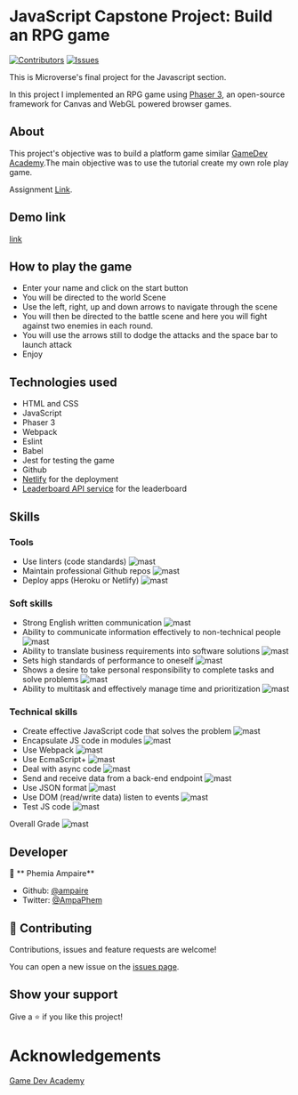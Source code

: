 # JavaScript Capstone Project: Build an RPG game

[![Contributors][contributors-shield]][contributors-url]
[![Issues][issues-shield]][issues-url]
<br />

This is Microverse's final project for the Javascript section.

In this project I implemented an RPG game using [Phaser 3](http://phaser.io/tutorials), an open-source framework for Canvas and WebGL powered browser games.

## About

This project's objective was to build a platform game similar [GameDev Academy](https://gamedevacademy.org/how-to-create-a-turn-based-rpg-game-in-phaser-3-part-1/).The main objective was to use the tutorial create my own role play game.

Assignment [Link](https://www.notion.so/RPG-game-f94a617841e240a293c0b6928beebe89).

## Demo link
[link](https://ultimate-ninja.netlify.app/)

## How to play the game
- Enter your name and click on the start button
- You will be directed to the world Scene
- Use the left, right, up and down arrows to navigate through the scene
- You will then be directed to the battle scene and here you will fight against two enemies in each round.
- You will use the arrows still to dodge the attacks and the space bar to launch attack
- Enjoy

## Technologies used
* HTML and CSS
* JavaScript
* Phaser 3
* Webpack
* Eslint
* Babel
* Jest for testing the game
* Github
* [Netlify](https://app.netlify.com/) for the deployment
* [Leaderboard API service](https://www.notion.so/Leaderboard-API-service-24c0c3c116974ac49488d4eb0267ade3) for the leaderboard

## Skills


### Tools

* Use linters (code standards) ![mast][mast]
* Maintain professional Github repos ![mast][mast]
* Deploy apps (Heroku or Netlify) ![mast][mast]


### Soft skills

* Strong English written communication ![mast][mast]
* Ability to communicate information effectively to non-technical people ![mast][mast]
* Ability to translate business requirements into software solutions ![mast][mast]
* Sets high standards of performance to oneself ![mast][mast]
* Shows a desire to take personal responsibility to complete tasks and solve problems ![mast][mast]
* Ability to multitask and effectively manage time and prioritization ![mast][mast]


### Technical skills

* Create effective JavaScript code that solves the problem ![mast][mast]
* Encapsulate JS code in modules ![mast][mast]
* Use Webpack ![mast][mast]
* Use EcmaScript+ ![mast][mast]
* Deal with async code ![mast][mast]
* Send and receive data from a back-end endpoint ![mast][mast]
* Use JSON format ![mast][mast]
* Use DOM (read/write data) listen to events ![mast][mast]
* Test JS code ![mast][mast]

Overall Grade ![mast][mast]

## Developer

👤 ** Phemia Ampaire**

- Github: [@ampaire](https://github.com/ampaire)
- Twitter: [@AmpaPhem](https://twitter.com/ampaire)

## 🤝 Contributing

Contributions, issues and feature requests are welcome!

You can open a new issue on the [issues page](https://github.com/ampaire/phaserRPG/issues).

## Show your support

Give a ⭐️ if you like this project!

<!-- MARKDOWN LINKS & IMAGES -->
<!-- https://www.markdownguide.org/basic-syntax/#reference-style-links -->
[contributors-shield]: https://img.shields.io/badge/Contributors-1-%2300ff00
[contributors-url]: https://github.com/ampaire/phaserRPG/graphs/contributors
[issues-shield]: https://img.shields.io/badge/issues-0-%2300ff00
[issues-url]: https://github.com/ampaire/phaserRPG/issues/
[mast]: https://raw.githubusercontent.com/ampaire/phaserRPG/master/build/assets/grade/masteryBadge.png

# Acknowledgements
[Game Dev Academy](https://gamedevacademy.org/how-to-create-a-turn-based-rpg-game-in-phaser-3-part-1/)